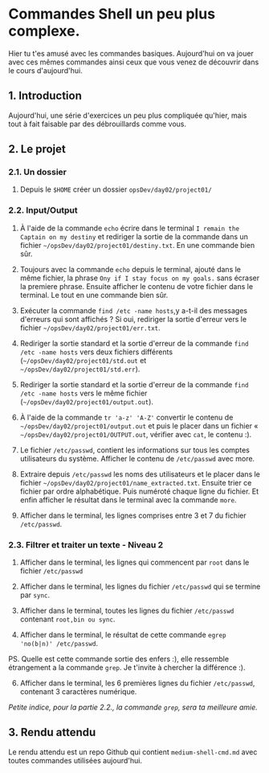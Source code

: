 # Commandes Shell un peu plus complexe.
Hier tu t'es amusé avec les commandes basiques. Aujourd'hui on va jouer avec ces mêmes commandes ainsi ceux que vous venez de découvrir dans le cours d'aujourd'hui.

## 1. Introduction
Aujourd'hui, une série d'exercices un peu plus compliquée qu'hier, mais tout à fait faisable par des débrouillards comme vous.

## 2. Le projet
### 2.1. Un dossier 
1. Depuis le `$HOME` créer un dossier `opsDev/day02/project01/`

### 2.2. Input/Output
1. À l'aide de la commande `echo` écrire dans le terminal `I remain the Captain on my destiny` 
   et rediriger la sortie de la commande dans un fichier `~/opsDev/day02/project01/destiny.txt`. En une commande bien sûr.

2. Toujours avec la commande `echo` depuis le terminal, ajouté dans le même fichier, 
   la phrase `Ony if I stay focus on my goals.` sans écraser la premiere phrase. 
   Ensuite afficher le contenu de votre fichier dans le terminal. Le tout en une commande bien sûr.

3. Exécuter la commande `find /etc -name hosts`,y a-t-il des messages d'erreurs qui sont affichés ? 
   Si oui, rediriger la sortie d'erreur vers le fichier `~/opsDev/day02/project01/err.txt`.


4. Rediriger la sortie standard et la sortie d'erreur de la commande `find /etc -name hosts` 
   vers deux fichiers différents (`~/opsDev/day02/project01/std.out` et `~/opsDev/day02/project01/std.err`).

5. Rediriger la sortie standard et la sortie d'erreur de la commande `find /etc -name hosts` vers le même fichier (`~/opsDev/day02/project01/output.out`).

5. À l'aide de la commande `tr 'a-z' 'A-Z'` convertir le contenu de `~/opsDev/day02/project01/output.out` 
   et puis le placer dans un fichier « `~/opsDev/day02/project01/OUTPUT.out`, vérifier avec `cat`, le contenu :). 

6. Le fichier `/etc/passwd`, contient les informations sur tous les comptes utilisateurs du système.
   Afficher le contenu de `/etc/passwd` avec more.

7. Extraire depuis `/etc/passwd` les noms des utilisateurs et le placer dans le fichier `~/opsDev/day02/project01/name_extracted.txt`.
   Ensuite trier ce fichier par ordre alphabétique.
   Puis numéroté chaque ligne du fichier.
   Et enfin afficher le résultat dans le terminal avec la commande `more`.

8. Afficher dans le terminal, les lignes comprises entre 3 et 7 du fichier `/etc/passwd`.


### 2.3. Filtrer et traiter un texte - Niveau 2
1. Afficher dans le terminal, les lignes qui commencent par `root` dans le fichier `/etc/passwd`

2. Afficher dans le terminal, les lignes du fichier `/etc/passwd` qui se termine par `sync`.

4. Afficher dans le terminal, toutes les lignes du fichier `/etc/passwd` contenant `root,bin ou sync`.

5. Afficher dans le terminal, le résultat de cette commande `egrep 'no(b|n)' /etc/passwd`.

PS. Quelle est cette commande sortie des enfers :), elle ressemble étrangement a la commande `grep`. Je t'invite à chercher la différence :).

6. Afficher dans le terminal, les 6 premières lignes du fichier `/etc/passwd`, contenant 3 caractères numérique.

*Petite indice, pour la partie 2.2., la commande `grep`, sera ta meilleure amie.*


## 3. Rendu attendu
Le rendu attendu est un repo Github qui contient `medium-shell-cmd.md` avec toutes commandes utilisées aujourd'hui.